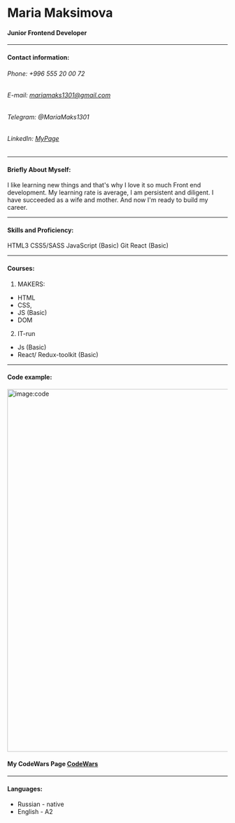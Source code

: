 # Maria Maksimova
#### Junior Frontend Developer
*********
#### Contact information:
###### Phone: +996 555 20 00 72
###### E-mail: mariamaks1301@gmail.com
###### Telegram: @MariaMaks1301
###### LinkedIn: [MyPage](адрес "https://www.linkedin.com/in/maria-maks-334258267/")
*********
#### Briefly About Myself:
I like learning new things and that's why I love it so much
Front end development.
My learning rate is average, I am persistent and diligent.
I have succeeded as a wife and mother. And now I'm ready to build my career.
*********
#### Skills and Proficiency:
HTML3
CSS5/SASS
JavaScript (Basic)
Git
React (Basic)
*********

#### Courses:
1. MAKERS:
+ HTML
+ CSS,
+ JS (Basic)
+ DOM
2. IT-run
+ Js (Basic)
+ React/ Redux-toolkit (Basic)
*********
#### Code example:
<img width="827" alt="image:code" src="https://user-images.githubusercontent.com/85901830/224378876-ab90991e-39cd-43b0-89b3-e8cf95521026.png">


#### My CodeWars Page [CodeWars](адрес "[[https://www.linkedin.com/in/maria-maks-334258267/](https://www.codewars.com/dashboard](https://www.codewars.com/users/mariamaks1301/completed_solutions))")

*********
#### Languages:
  * Russian - native
  * English - A2




